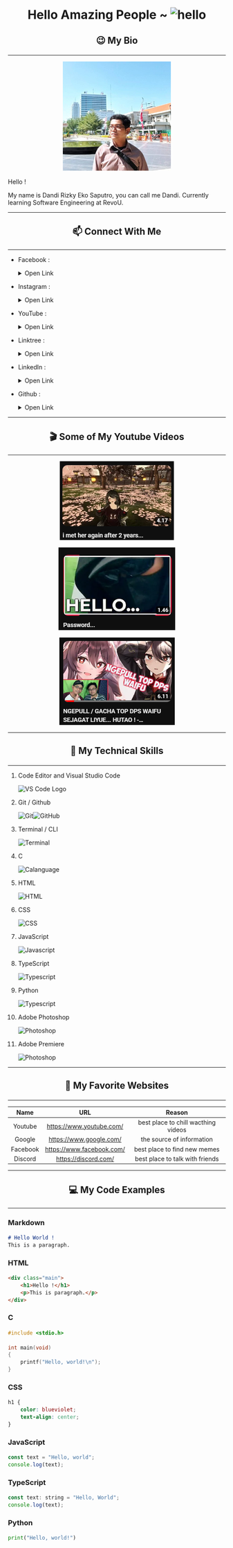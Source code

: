 # <p align = "center">Hello Amazing People ~ <img src="https://raw.githubusercontent.com/DandiRizkyy/slackmoji/master/emoji/blob/blob-wave-gif.gif" width="50px" height="50px" alt="hello">

## <p align = "center">😉 My Bio
---

<p align="center"> <img src="./assets/me.jpg" width="250"/></p>

Hello ! 
<p>My name is Dandi Rizky Eko Saputro, you can call me Dandi. Currently learning Software Engineering at RevoU. 

-----
## <p align = "center"> 📫 Connect With Me  
-----
- Facebook : <details><summary>Open Link</summary>
[Dandi Rizky Eko Saputro](https://www.facebook.com/dandirizkyy94/)
![Facebook Photo](./assets/myfacebook.png)

- Instagram : <details><summary>Open Link</summary>
[@dand_ndi](https://www.instagram.com/dand_ndi/?hl=id)
![<p align = "center" height = "50px" width = "70px">Instagram Photo](./assets/myinstagram.png)

- YouTube : <details><summary>Open Link</summary>[Danzyko](https://www.youtube.com/@Danzyko/about)
![YouTube Photo](./assets/myyt.png)

- Linktree : <details><summary>Open Link</summary>[link.tree/Danzyko](https://linktr.ee/Danzyko?fbclid=IwAR1lXNo3tazSDnpp9comVpR_2bT0GcANjvOfU1PFdTBi5qZkrdgw0jLNs6M)
![linktree Photo](./assets/mylinktree.png)

- LinkedIn : <details><summary>Open Link</summary>[Dandi Rizky](https://www.linkedin.com/in/dandirizkyy/)
![Linkedin Photo](./assets/mylinkedin.png)

- Github : <details><summary>Open Link</summary>[DandiRizkyy](https://github.com/DandiRizkyy)
![Github Photo](./assets/mygithub.png)

---
## <p align = "center">🎬 Some of My Youtube Videos
---

[<p align = "center">![Watch the video](./assets/ytcover2.png)](https://www.youtube.com/watch?v=XMTjWsN4OfI)

[<p align = "center">![Watch the video](./assets/ytcover1.png)](https://youtu.be/ULYp-qjuM6w)

[<p align = "center">![Watch the video](./assets/ytcover3.png)](https://youtu.be/1Cbu7IhZxys)

---
## <p align ="center">💼 My Technical Skills
---
1. Code Editor and Visual Studio Code <p><img height="20" title="VSCode" alt="VS Code Logo" src="https://upload.wikimedia.org/wikipedia/commons/thumb/9/9a/Visual_Studio_Code_1.35_icon.svg/2048px-Visual_Studio_Code_1.35_icon.svg.png">

2. Git / Github <p><img height="20" title="Git" alt="Git" src="https://avatars.githubusercontent.com/u/18133?s=200&v=4"><img height="20" title="GitHub" alt="GitHub" src="https://github.githubassets.com/images/modules/logos_page/GitHub-Mark.png">

3. Terminal / CLI <p><img height="15" title="Terminal" alt="Terminal" src="https://upload.wikimedia.org/wikipedia/commons/thumb/5/51/Windows_Terminal_logo.svg/2560px-Windows_Terminal_logo.svg.png">

4. C <p><img height="20" title="Clang" alt="Calanguage" src="https://upload.wikimedia.org/wikipedia/commons/thumb/1/18/C_Programming_Language.svg/1200px-C_Programming_Language.svg.png">

5. HTML <p><img height="30" title="HTML" alt="HTML" src="https://upload.wikimedia.org/wikipedia/commons/thumb/6/61/HTML5_logo_and_wordmark.svg/2048px-HTML5_logo_and_wordmark.svg.png">

6. CSS <p><img height="30" title="CSS" alt="CSS" src="https://upload.wikimedia.org/wikipedia/commons/thumb/d/d5/CSS3_logo_and_wordmark.svg/1452px-CSS3_logo_and_wordmark.svg.png">

7. JavaScript <p><img height="30" title="Javascript" alt="Javascript" src="https://upload.wikimedia.org/wikipedia/commons/6/6a/JavaScript-logo.png">

8. TypeScript <p><img height="30" title="Typescript" alt="Typescript" src="https://upload.wikimedia.org/wikipedia/commons/thumb/4/4c/Typescript_logo_2020.svg/1200px-Typescript_logo_2020.svg.png">

9. Python <p><img height="30" title="Typescript" alt="Typescript" src="https://upload.wikimedia.org/wikipedia/commons/thumb/c/c3/Python-logo-notext.svg/1869px-Python-logo-notext.svg.png">

10. Adobe Photoshop <p><img height="30" title="PS" alt="Photoshop" src="https://upload.wikimedia.org/wikipedia/commons/thumb/a/af/Adobe_Photoshop_CC_icon.svg/640px-Adobe_Photoshop_CC_icon.svg.png">

11. Adobe Premiere <p><img height="30" title="PS" alt="Photoshop" src="https://upload.wikimedia.org/wikipedia/commons/thumb/4/40/Adobe_Premiere_Pro_CC_icon.svg/2101px-Adobe_Premiere_Pro_CC_icon.svg.png">
---
## <p align = "center">🚩 My Favorite Websites
---

| Name | URL | Reason |
|:--------:|:---------:|:-------:|
|Youtube  | <https://www.youtube.com/>    | best place to chill wacthing videos |
|Google   | <https://www.google.com/>  | the source of information |
|Facebook | <https://www.facebook.com/> | best place to find new memes  |
|Discord | <https://discord.com/> | best place to talk with friends   |

----
## <p align = "center">💻 My Code Examples
----
### Markdown
```markdown
# Hello World !
This is a paragraph.
```
### HTML
```html
<div class="main">
    <h1>Hello !</h1>
    <p>This is paragraph.</p>
</div>
```
### C
```c
#include <stdio.h>

int main(void)
{
    printf("Hello, world!\n");
}
```
### CSS
```css
h1 {
    color: blueviolet;
    text-align: center;
}
```
### JavaScript
```js
const text = "Hello, world";
console.log(text);
```
### TypeScript
```js
const text: string = "Hello, World";
console.log(text);
```
### Python
```python
print("Hello, world!")
```
